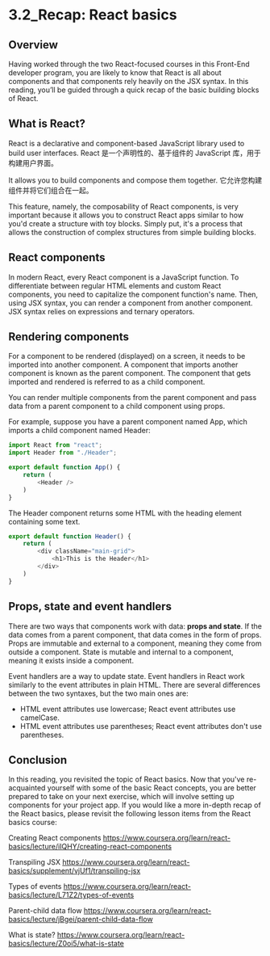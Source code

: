 # 3.2_Recap: React basics

## Overview

Having worked through the two React-focused courses in this Front-End developer program, you are likely to know that React is all about components and that components rely heavily on the JSX syntax. 
In this reading, you’ll be guided through a quick recap of the basic building blocks of React.

## What is React?

React is a declarative and component-based JavaScript library used to build user interfaces. 
React 是一个声明性的、基于组件的 JavaScript 库，用于构建用户界面。

It allows you to build components and compose them together. 
它允许您构建组件并将它们组合在一起。

This feature, namely, the composability of React components, is very important because it allows you to construct React apps similar to how you'd create a structure with toy blocks. 
Simply put, it's a process that allows the construction of complex structures from simple building blocks.

## React components

In modern React, every React component is a JavaScript function. 
To differentiate between regular HTML elements and custom React components, you need to capitalize the component function's name. 
Then, using JSX syntax, you can render a component from another component. 
JSX syntax relies on expressions and ternary operators.

## Rendering components

For a component to be rendered (displayed) on a screen, it needs to be imported into another component. 
A component that imports another component is known as the parent component. 
The component that gets imported and rendered is referred to as a child component. 

You can render multiple components from the parent component and pass data from a parent component to a child component using props.

For example, suppose you have a parent component named App, which imports a child component named Header:

```js
import React from "react";
import Header from "./Header";

export default function App() {
    return (
        <Header />
    )
}

```

The Header component returns some HTML with the heading element containing some text.

```js
export default function Header() {
    return (
        <div className="main-grid">
            <h1>This is the Header</h1>
        </div>
    )
}
```

## Props, state and event handlers

There are two ways that components work with data: **props and state**. 
If the data comes from a parent component, that data comes in the form of props. 
Props are immutable and external to a component, meaning they come from outside a component. 
State is mutable and internal to a component, meaning it exists inside a component.

Event handlers are a way to update state. 
Event handlers in React work similarly to the event attributes in plain HTML. 
There are several differences between the two syntaxes, but the two main ones are:

- HTML event attributes use lowercase; React event attributes use camelCase.
- HTML event attributes use parentheses; React event attributes don't use parentheses.

## Conclusion

In this reading, you revisited the topic of React basics. 
Now that you've re-acquainted yourself with some of the basic React concepts, you are better prepared to take on your next exercise, which will involve setting up components for your project app. 
If you would like a more in-depth recap of the React basics, please revisit the following lesson items from the React basics course:  

Creating React components 
https://www.coursera.org/learn/react-basics/lecture/iIQHY/creating-react-components

Transpiling JSX
https://www.coursera.org/learn/react-basics/supplement/vjUf1/transpiling-jsx  

Types of events
https://www.coursera.org/learn/react-basics/lecture/L71Z2/types-of-events  

Parent-child data flow 
https://www.coursera.org/learn/react-basics/lecture/jBgei/parent-child-data-flow 

What is state?
https://www.coursera.org/learn/react-basics/lecture/Z0oi5/what-is-state